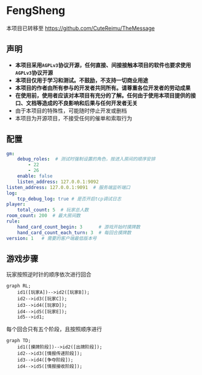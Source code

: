 # FengSheng

本项目已转移至 https://github.com/CuteReimu/TheMessage

## 声明

- **本项目采用`AGPLv3`协议开源，任何直接、间接接触本项目的软件也要求使用`AGPLv3`协议开源**
- **本项目仅用于学习和测试。不鼓励，不支持一切商业用途**
- **本项目的作者由所有参与的开发者共同所有。请尊重各位开发者的劳动成果**
- **在使用前，使用者应该对本项目有充分的了解。任何由于使用本项目提供的接口、文档等造成的不良影响和后果与任何开发者无关**
- 由于本项目的特殊性，可能随时停止开发或删档
- 本项目为开源项目，不接受任何的催单和索取行为

## 配置

```yaml
gm:
    debug_roles:  # 测试时强制设置的角色，按进入房间的顺序安排
        - 22
        - 26
    enable: false
    listen_address: 127.0.0.1:9092
listen_address: 127.0.0.1:9091  # 服务端监听端口
log:
    tcp_debug_log: true # 是否开启tcp调试日志
player:
    total_count: 5  # 玩家总人数
room_count: 200  # 最大房间数
rule:
    hand_card_count_begin: 3      # 游戏开始时摸牌数
    hand_card_count_each_turn: 3  # 每回合摸牌数
version: 1   # 需要的客户端最低版本号
```

## 游戏步骤

玩家按照逆时针的顺序依次进行回合

```mermaid
graph RL;
    id1([玩家A])-->id2([玩家B]);
    id2-->id3([玩家C]);
    id3-->id4([玩家D]);
    id4-->id5([玩家E]);
    id5-->id1;
```

每个回合只有五个阶段，且按照顺序进行

```mermaid
graph TD;
    id1([摸牌阶段])-->id2([出牌阶段]);
    id2-->id3([情报传递阶段]);
    id3-->id4([争夺阶段]);
    id4-->id5([情报接收阶段]);
```
